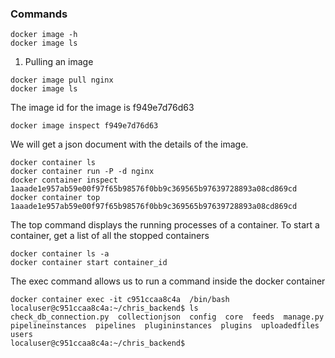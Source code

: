 ### Commands
```
docker image -h
docker image ls
```

1. Pulling an image

```
docker image pull nginx
docker image ls
```
The image id for the image is f949e7d76d63 

```
docker image inspect f949e7d76d63 
```
We will get a json document with the details of the image.

```
docker container ls
docker container run -P -d nginx
docker container inspect 1aaade1e957ab59e00f97f65b98576f0bb9c369565b97639728893a08cd869cd
docker container top 1aaade1e957ab59e00f97f65b98576f0bb9c369565b97639728893a08cd869cd
```

The top command displays the running processes of a container.
To start a container, get a list of all the stopped containers

```
docker container ls -a
docker container start container_id
```
The exec command allows us to run a command inside the docker container

```
docker container exec -it c951ccaa8c4a  /bin/bash
localuser@c951ccaa8c4a:~/chris_backend$ ls
check_db_connection.py  collectionjson  config  core  feeds  manage.py  pipelineinstances  pipelines  plugininstances  plugins  uploadedfiles  users
localuser@c951ccaa8c4a:~/chris_backend$ 
```

